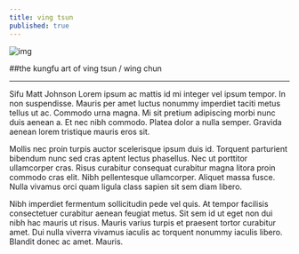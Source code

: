 ```yaml
---
title: ving tsun
published: true
---
```

![img](blahblah)  

##the kungfu art of ving tsun / wing chun  

---

Sifu Matt Johnson Lorem ipsum ac mattis id mi integer vel ipsum tempor. In non suspendisse. Mauris per amet luctus nonummy imperdiet taciti metus tellus ut ac. Commodo urna magna. Mi sit pretium adipiscing morbi nunc duis aenean a. Et nec nibh commodo. Platea dolor a nulla semper. Gravida aenean lorem tristique mauris eros sit.

Mollis nec proin turpis auctor scelerisque ipsum duis id. Torquent parturient bibendum nunc sed cras aptent lectus phasellus. Nec ut porttitor ullamcorper cras. Risus curabitur consequat curabitur magna litora proin commodo cras elit. Nibh pellentesque ullamcorper. Aliquet massa fusce. Nulla vivamus orci quam ligula class sapien sit sem diam libero.

Nibh imperdiet fermentum sollicitudin pede vel quis. At tempor facilisis consectetuer curabitur aenean feugiat metus. Sit sem id ut eget non dui nibh hac mauris ut risus. Mauris varius turpis et praesent tortor curabitur amet. Dui nulla viverra vivamus iaculis ac torquent nonummy iaculis libero. Blandit donec ac amet. Mauris.